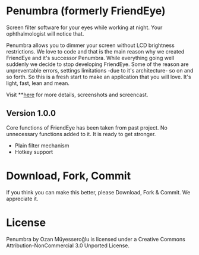 # Penumbra (formerly FriendEye)
Screen filter software for your eyes while working at night. Your ophthalmologist will notice that.

Penumbra allows you to dimmer your screen without LCD brightness restrictions. We love to code and that is the main reason why we created FriendEye and it's successor Penumbra. While everything going well suddenly we decide to stop developing FriendEye. Some of the reason are unpreventable errors, settings limitations -due to it's architecture- so on and so forth. So this is a fresh start to make an application that you will love. It's light, fast, lean and mean.

Visit **[here](http://www.ozanmuyes/penumbra) for more details, screenshots and screencast.

## Version 1.0.0
Core functions of FriendEye has been taken from past project. No unnecessary functions added to it. It is ready to get stronger.
* Plain filter mechanism
* Hotkey support

# Download, Fork, Commit
If you think you can make this better, please Download, Fork & Commit. We appreciate it.

# License
Penumbra by Ozan Müyesseroğlu is licensed under a Creative Commons Attribution-NonCommercial 3.0 Unported License.